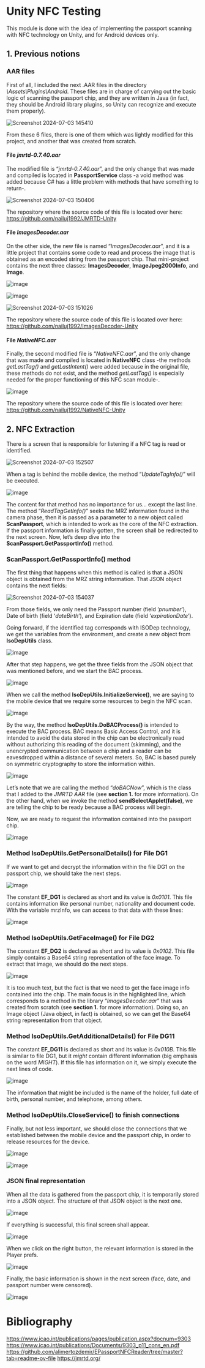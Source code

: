 # Unity NFC Testing
This module is done with the idea of implementing the passport scanning with NFC technology on Unity, and for Android devices only.

## 1. Previous notions

### AAR files

First of all, I included the next .AAR files in the directory *\Assets\Plugins\Android*. These files are in charge of carrying out the basic logic of scanning the passport chip, and they are written in Java (in fact, they should be Android library plugins, so Unity can recognize and execute them properly).

![Screenshot 2024-07-03 145410](https://github.com/nailuj1992/unity_nfc/assets/14367140/56007b39-686d-4adb-ba6c-ed06498cdee5)

From these 6 files, there is one of them which was lightly modified for this project, and another that was created from scratch.

#### File *jmrtd-0.7.40.aar*

The modified file is “*jmrtd-0.7.40.aar*”, and the only change that was made and compiled is located in **PassportService** class -a void method was added because C# has a little problem with methods that have something to return-.

![Screenshot 2024-07-03 150406](https://github.com/nailuj1992/unity_nfc/assets/14367140/d1ca3016-1724-43b4-888f-01151dda6016)

The repository where the source code of this file is located over here: https://github.com/nailuj1992/JMRTD-Unity

#### File *ImagesDecoder.aar*

On the other side, the new file is named “*ImagesDecoder.aar*”, and it is a little project that contains some code to read and process the image that is obtained as an encoded string from the passport chip. That mini-project contains the next three classes: **ImagesDecoder**, **ImageJpeg2000Info**, and **Image**.

![image](https://github.com/nailuj1992/unity_nfc/assets/14367140/ed645517-aca8-4b55-9e64-ccfab87761e0)

![image](https://github.com/nailuj1992/unity_nfc/assets/14367140/01fb861b-0b07-4106-8253-8414d26cc41d)

![Screenshot 2024-07-03 151026](https://github.com/nailuj1992/unity_nfc/assets/14367140/6d10e41e-2b22-4712-8fa3-8c2551536263)

The repository where the source code of this file is located over here: https://github.com/nailuj1992/ImagesDecoder-Unity

#### File *NativeNFC.aar*

Finally, the second modified file is “*NativeNFC.aar*”, and the only change that was made and compiled is located in **NativeNFC** class -the methods *getLastTag()* and *getLastIntent()* were added because in the original file, these methods do not exist, and the method *getLastTag()* is especially needed for the proper functioning of this NFC scan module-.

![image](https://github.com/nailuj1992/unity_nfc/assets/14367140/daf91c34-f485-4374-8dec-8d1db35f06d4)

The repository where the source code of this file is located over here: https://github.com/nailuj1992/NativeNFC-Unity

## 2. NFC Extraction

There is a screen that is responsible for listening if a NFC tag is read or identified.

![Screenshot 2024-07-03 152507](https://github.com/nailuj1992/unity_nfc/assets/14367140/8f74eba1-a431-4827-ab1b-91af26eb1489)

When a tag is behind the mobile device, the method “*UpdateTagInfo()*” will be executed.

![image](https://github.com/nailuj1992/unity_nfc/assets/14367140/3d8b8c5f-382b-412d-9673-7ed2917cd8f7)

The content for that method has no importance for us… except the last line. The method “*ReadTagGetInfo()*” seeks the MRZ information found in the camera phase, then it is passed as a parameter to a new object called **ScanPassport**, which is intended to work as the core of the NFC extraction. If the passport information is finally gotten, the screen shall be redirected to the next screen. Now, let’s deep dive into the **ScanPassport.GetPassportInfo()** method.

### ScanPassport.GetPassportInfo() method

The first thing that happens when this method is called is that a JSON object is obtained from the MRZ string information. That JSON object contains the next fields:

![Screenshot 2024-07-03 154037](https://github.com/nailuj1992/unity_nfc/assets/14367140/2e9ec68d-ce0e-49b4-a886-43c6fdc352a0)

From those fields, we only need the Passport number (field ‘*pnumber*’), Date of birth (field ‘*dateBirth*’), and Expiration date (field ‘*expirationDate*’).

Going forward, if the identified tag corresponds with ISODep technology, we get the variables from the environment, and create a new object from **IsoDepUtils** class.

![image](https://github.com/nailuj1992/unity_nfc/assets/14367140/2fd656c5-af57-4728-ad67-540b4d492d63)

After that step happens, we get the three fields from the JSON object that was mentioned before, and we start the BAC process. 

![image](https://github.com/nailuj1992/unity_nfc/assets/14367140/fffbab6e-0956-4082-8905-19a909e305cf)

When we call the method **IsoDepUtils.InitializeService()**, we are saying to the mobile device that we require some resources to begin the NFC scan.

![image](https://github.com/nailuj1992/unity_nfc/assets/14367140/6c781893-b409-4159-8a50-14519ec08c35)

By the way, the method **IsoDepUtils.DoBACProcess()** is intended to execute the BAC process. BAC means Basic Access Control, and it is intended to avoid the data stored in the chip can be electronically read without authorizing this reading of the document (skimming), and the unencrypted communication between a chip and a reader can be eavesdropped within a distance of several meters. So, BAC is based purely on symmetric cryptography to store the information within.

![image](https://github.com/nailuj1992/unity_nfc/assets/14367140/0d51f6ba-c6cd-418a-ab0f-23ca5287d7a1)

Let’s note that we are calling the method “*doBACNow*”, which is the class that I added to the *JMRTD AAR* file (see **section 1.** for more information). On the other hand, when we invoke the method **sendSelectApplet(false)**, we are telling the chip to be ready because a BAC process will begin.

Now, we are ready to request the information contained into the passport chip.

![image](https://github.com/nailuj1992/unity_nfc/assets/14367140/e6c415b1-0bfb-461b-a18a-2974a34e2089)

### Method IsoDepUtils.GetPersonalDetails() for File DG1

If we want to get and decrypt the information within the file DG1 on the passport chip, we should take the next steps.

![image](https://github.com/nailuj1992/unity_nfc/assets/14367140/7e17f1a1-ce22-4deb-ad30-689c4f98a5fa)

The constant **EF_DG1** is declared as short and its value is *0x0101*. This file contains information like personal number, nationality and document code. With the variable mrzInfo, we can access to that data with these lines:

![image](https://github.com/nailuj1992/unity_nfc/assets/14367140/c0930cec-6b75-475b-bd4c-0eaa80c7c2d1)

### Method IsoDepUtils.GetFaceImage() for File DG2

The constant **EF_DG2** is declared as short and its value is *0x0102*. This file simply contains a Base64 string representation of the face image. To extract that image, we should do the next steps.

![image](https://github.com/nailuj1992/unity_nfc/assets/14367140/f274ac28-ea19-4d25-b7c0-e02a06cbee07)

It is too much text, but the fact is that we need to get the face image info contained into the chip. The main focus is in the highlighted line, which corresponds to a method in the library “*ImagesDecoder.aar*” that was created from scratch (see **section 1.** for more information). Doing so, an Image object (Java object, in fact) is obtained, so we can get the Base64 string representation from that object.

### Method IsoDepUtils.GetAdditionalDetails() for File DG11

The constant **EF_DG11** is declared as short and its value is *0x010B*. This file is similar to file DG1, but it *might* contain different information (big emphasis on the word *MIGHT*). If this file has information on it, we simply execute the next lines of code.

![image](https://github.com/nailuj1992/unity_nfc/assets/14367140/d58f18cc-d0af-4987-a202-06d5e4cbb04f)

The information that might be included is the name of the holder, full date of birth, personal number, and telephone, among others.

### Method IsoDepUtils.CloseService() to finish connections

Finally, but not less important, we should close the connections that we established between the mobile device and the passport chip, in order to release resources for the device.

![image](https://github.com/nailuj1992/unity_nfc/assets/14367140/96c137c8-b11e-4602-958e-49a949cb0a91)

![image](https://github.com/nailuj1992/unity_nfc/assets/14367140/7efcb17d-5eb5-491e-81fc-a38eec7eba99)

### JSON final representation

When all the data is gathered from the passport chip, it is temporarily stored into a JSON object. The structure of that JSON object is the next one.

![image](https://github.com/nailuj1992/unity_nfc/assets/14367140/b0ef6cff-4bea-4ac1-9598-04cfea83280d)

If everything is successful, this final screen shall appear.

![image](https://github.com/nailuj1992/unity_nfc/assets/14367140/f0613d95-68ca-4817-8783-8b5a55e9271f)

When we click on the right button, the relevant information is stored in the Player prefs.

![image](https://github.com/nailuj1992/unity_nfc/assets/14367140/9657c023-7009-47d8-af31-8197e2783d6c)

Finally, the basic information is shown in the next screen (face, date, and passport number were censored).

![image](https://github.com/nailuj1992/unity_nfc/assets/14367140/acfeb479-9b4f-4924-a5be-a516b88ba30f)

# Bibliography

https://www.icao.int/publications/pages/publication.aspx?docnum=9303
https://www.icao.int/publications/Documents/9303_p11_cons_en.pdf
https://github.com/alimertozdemir/EPassportNFCReader/tree/master?tab=readme-ov-file
https://jmrtd.org/
